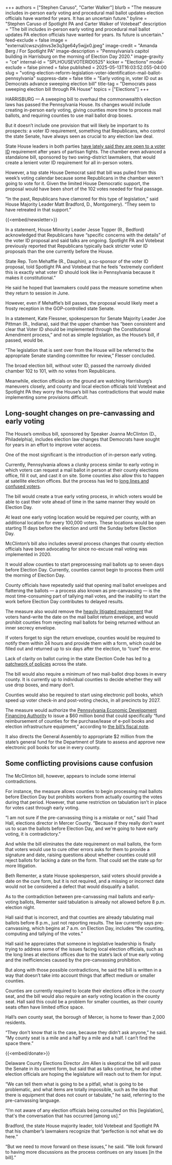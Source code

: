 +++
authors = ["Stephen Caruso", "Carter Walker"]
blurb = "The measure includes in-person early voting and procedural mail ballot updates election officials have wanted for years. It has an uncertain future."
byline = "Stephen Caruso of Spotlight PA and Carter Walker of Votebeat"
description = "The bill includes in-person early voting and procedural mail ballot updates PA election officials have wanted for years. Its future is uncertain."
feed-exclude = false
image = "external/cwszvjdnvs3e3q3ge64y5wjjx0.jpeg"
image-credit = "Amanda Berg / For Spotlight PA"
image-description = "Pennsylvania’s capitol building in Harrisburg on the morning of Election Day 2020."
image-gravity = "ce"
internal-id = "SPLHOUSEVOTERID0525"
kicker = "Elections"
modal-exclude = false
pinned = false
published = 2025-05-13T16:03:52.055-04:00
slug = "voting-election-reform-legislation-voter-identification-mail-ballot-pennsylvania"
suppress-date = false
title = "Early voting in, voter ID out as Democrats advance sweeping election bill"
title-tag = "Democrats pass sweeping election bill through PA House"
topics = ["Elections"]
+++

HARRISBURG — A sweeping bill to overhaul the commonwealth’s election laws has passed the Pennsylvania House. Its changes would include creating in-person early voting, giving counties more time to process mail ballots, and requiring counties to use mail ballot drop boxes.

But it doesn’t include one provision that will likely be important to its prospects: a voter ID requirement, something that Republicans, who control the state Senate, have always seen as crucial to any election law deal.

State House leaders in both parties <a href="https://www.spotlightpa.org/news/2025/05/voter-identification-election-modernization-pennsylvania-legislature-deadlock-deals/">have lately said they are open to a voter ID</a> requirement after years of partisan fights. The chamber even advanced a standalone bill, sponsored by two swing-district lawmakers, that would create a lenient voter ID requirement for all in-person voters.

However, a top state House Democrat said that bill was pulled from this week’s voting calendar because some Republicans in the chamber weren&#39;t going to vote for it. Given the limited House Democratic support, the proposal would have been short of the 102 votes needed for final passage.

“In the past, Republicans have clamored for this type of legislation,” said House Majority Leader Matt Bradford, D., Montgomery). “They seem to have retreated in that support.”

{{<embed/newsletter>}}

In a statement, House Minority Leader Jesse Topper (R., Bedford) acknowledged that Republicans have “specific concerns with the details” of the voter ID proposal and said talks are ongoing. Spotlight PA and Votebeat previously reported that Republicans typically back stricter voter ID proposals than the one currently before the House.

State Rep. Tom Mehaffie (R., Dauphin), a co-sponsor of the voter ID proposal, told Spotlight PA and Votebeat that he feels “extremely confident this is exactly what voter ID should look like in Pennsylvania because it makes it constitutional.”

He said he hoped that lawmakers could pass the measure sometime when they return to session in June.

However, even if Mehaffie’s bill passes, the proposal would likely meet a frosty reception in the GOP-controlled state Senate.

In a statement, Kate Flessner, spokesperson for Senate Majority Leader Joe Pittman (R., Indiana), said that the upper chamber has “been consistent and clear that Voter ID should be implemented through the Constitutional Amendment process,” and not as simple legislation, as the House’s bill, if passed, would be.

“The legislation that is sent over from the House will be referred to the appropriate Senate standing committee for review,” Flesser concluded.

The broad election bill, without voter ID, passed the narrowly divided chamber 102 to 101, with no votes from Republicans.

Meanwhile, election officials on the ground are watching Harrisburg’s maneuvers closely, and county and local election officials told Votebeat and Spotlight PA they worry the House’s bill has contradictions that would make implementing some provisions difficult.

## Long-sought changes on pre-canvassing and early voting

The House’s omnibus bill, sponsored by Speaker Joanna McClinton (D., Philadelphia), includes election law changes that Democrats have sought for years in an effort to improve voter access.

One of the most significant is the introduction of in-person early voting.

Currently, Pennsylvania allows a clunky process similar to early voting in which voters can request a mail ballot in person at their county elections office, fill it out, and cast it on site. Some counties also allow this to happen at satellite election offices. But the process has led to <a href="https://apnews.com/article/pennsylvania-early-voting-problems-bucks-county-bdc20bfb2c82e29d8698c1a22feb0eae">long lines and confused voters</a>.

The bill would create a true early voting process, in which voters would be able to cast their vote ahead of time in the same manner they would on Election Day.

At least one early voting location would be required per county, with an additional location for every 100,000 voters. These locations would be open starting 11 days before the election and until the Sunday before Election Day.

McClinton’s bill also includes several process changes that county election officials have been advocating for since no-excuse mail voting was implemented in 2020.<strong></strong>

It would allow counties to start preprocessing mail ballots up to seven days before Election Day. Currently, counties cannot begin to process them until the morning of Election Day.

County officials have repeatedly said that opening mail ballot envelopes and flattening the ballots — a process also known as pre-canvassing — is the most time-consuming part of tallying mail votes, and the inability to start the work before Election Day contributes to delayed results.

The measure also would remove the <a href="https://www.votebeat.org/pennsylvania/2025/03/31/federal-judge-says-state-cant-enforce-act-77-mail-ballot-date-requirement/">heavily litigated requirement</a> that voters hand-write the date on the mail ballot return envelope, and would prohibit counties from rejecting mail ballots for being returned without an inner secrecy envelope.

If voters forget to sign the return envelope, counties would be required to notify them within 24 hours and provide them with a form, which could be filled out and returned up to six days after the election, to “cure” the error.

Lack of clarity on ballot curing in the state Election Code has led to <a href="https://www.votebeat.org/pennsylvania/2024/10/23/mail-ballot-curing-rules-fix-errors-county-policies/">a patchwork of policies</a> across the state.

The bill would also require a minimum of two mail-ballot drop boxes in every county. It is currently up to individual counties to decide whether they will use drop boxes, and many don’t.

Counties would also be required to start using electronic poll books, which speed up voter check-in and post-voting checks, in all precincts by 2027.

The measure would authorize the <a href="https://dced.pa.gov/programs/pennsylvania-economic-development-financing-authority-pedfa-tax-exempt-bond-program/">Pennsylvania Economic Development Financing Authority</a> to issue a $60 million bond that could specifically “fund reimbursement of counties for the purchase/lease of e-poll books and election infrastructure equipment,” according to <a href="http://legis.state.pa.us/WU01/LI/BI/FN/2025/0/HB1396P1688.pdf">the bill’s fiscal note</a>.

It also directs the General Assembly to appropriate $2 million from the state’s general fund for the Department of State to assess and approve new electronic poll books for use in every county.

## Some conflicting provisions cause confusion

The McClinton bill, however, appears to include some internal contradictions.

For instance, the measure allows counties to begin processing mail ballots before Election Day but prohibits workers from actually counting the votes during that period. However, that same restriction on tabulation isn’t in place for votes cast through early voting.

“I am not sure if the pre-canvassing thing is a mistake or not,” said Thad Hall, elections director in Mercer County. “Because if they really don&#39;t want us to scan the ballots before Election Day, and we&#39;re going to have early voting, it is contradictory.”

And while the bill eliminates the date requirement on mail ballots, the form that voters would use to cure other errors asks for them to provide a signature and date, raising questions about whether counties could still reject ballots for lacking a date on the form. That could set the state up for more litigation.

Beth Rementer, a state House spokesperson, said voters should provide a date on the cure form, but it is not required, and a missing or incorrect date would not be considered a defect that would disqualify a ballot.

As to the contradiction between pre-canvassing mail ballots and early-voting ballots, Rementer said tabulation is already not allowed before 8 p.m. election night.

Hall said that is incorrect, and that counties are already tabulating mail ballots before 8 p.m., just not reporting results. The law currently says pre-canvassing, which begins at 7 a.m. on Election Day, includes “the counting, computing and tallying of the votes.”

Hall said he appreciates that someone in legislative leadership is finally trying to address some of the issues facing local election officials, such as the long lines at elections offices due to the state’s lack of true early voting and the inefficiencies caused by the pre-canvassing prohibition.

But along with those possible contradictions, he said the bill is written in a way that doesn’t take into account things that affect medium or smaller counties.

Counties are currently required to locate their elections office in the county seat, and the bill would also require an early voting location in the county seat. Hall said this could be a problem for smaller counties, as their county seats often have limited office space.

Hall’s own county seat, the borough of Mercer, is home to fewer than 2,000 residents.

“They don&#39;t know that is the case, because they didn&#39;t ask anyone,” he said. “My county seat is a mile and a half by a mile and a half. I can’t find the space there.”

{{<embed/donate>}}

Delaware County Elections Director Jim Allen is skeptical the bill will pass the Senate in its current form, but said that as talks continue, he and other election officials are hoping the legislature will reach out to them for input.

“We can tell them what is going to be a pitfall, what is going to be problematic, and what items are totally impossible, such as the idea that there is equipment that does not count or tabulate,” he said, referring to the pre-canvassing language.

“I’m not aware of any election officials being consulted on this \[legislation\], that&#39;s the conversation that has occurred \[among us\].”

Bradford, the state House majority leader, told Votebeat and Spotlight PA that his chamber’s lawmakers recognize that “perfection is not what we do here.”

“But we need to move forward on these issues,” he said. “We look forward to having more discussions as the process continues on any issues \[in the bill\].”

